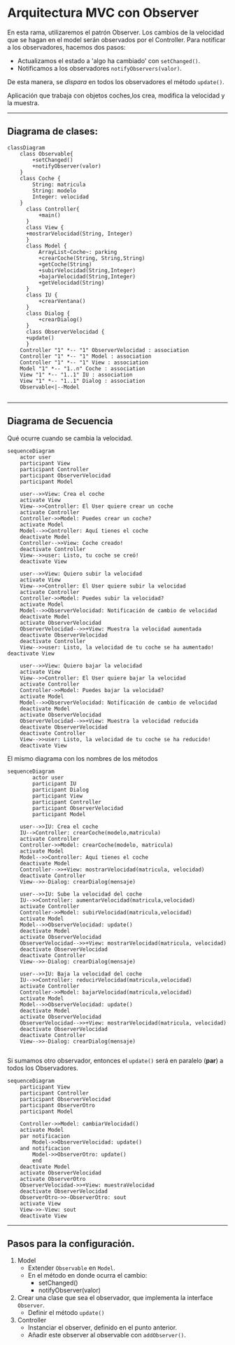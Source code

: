 # Arquitectura MVC con Observer

En esta rama, utilizaremos el patrón Observer.
Los cambios de la velocidad que se hagan en el model serán observados por el Controller.
Para notificar a los observadores, hacemos dos pasos:
* Actualizamos el estado a 'algo ha cambiado' con `setChanged()`.
* Notificamos a los observadores `notifyObservers(valor)`.

De esta manera, se *dispara* en todos los observadores el método `update()`.

Aplicación que trabaja con objetos coches,los crea, modifica la velocidad y la muestra.

---
## Diagrama de clases:

```mermaid
classDiagram
    class Observable{
        +setChanged()
        +notifyObserver(valor)
    }
    class Coche {
        String: matricula
        String: modelo
        Integer: velocidad
    }
      class Controller{
          +main()
      }
      class View {
      +mostrarVelocidad(String, Integer)
      }
      class Model {
          ArrayList~Coche~: parking
          +crearCoche(String, String,String)
          +getCoche(String)
          +subirVelocidad(String,Integer)
          +bajarVelocidad(String,Integer)
          +getVelocidad(String)
      }
      class IU {
          +crearVentana()
      }
      class Dialog {
          +crearDialog()
      }
      class ObserverVelocidad {
      +update()
      }
    Controller "1" *-- "1" ObserverVelocidad : association
    Controller "1" *-- "1" Model : association
    Controller "1" *-- "1" View : association
    Model "1" *-- "1..n" Coche : association
    View "1" *-- "1..1" IU : association
    View "1" *-- "1..1" Dialog : association
    Observable<|--Model
      
```

---

## Diagrama de Secuencia
Qué ocurre cuando se cambia la velocidad.

```mermaid
sequenceDiagram
    actor user
    participant View
    participant Controller
    participant ObserverVelocidad
    participant Model
    
    user-->>View: Crea el coche
    activate View
    View-->>Controller: El User quiere crear un coche
    activate Controller
    Controller->>Model: Puedes crear un coche?
    activate Model
    Model-->>Controller: Aquí tienes el coche
    deactivate Model
    Controller-->>View: Coche creado!
    deactivate Controller
    View-->>user: Listo, tu coche se creó!
    deactivate View
    
    user-->>View: Quiero subir la velocidad
    activate View
    View-->>Controller: El User quiere subir la velocidad
    activate Controller
    Controller->>Model: Puedes subir la velocidad?
    activate Model
    Model-->>ObserverVelocidad: Notificación de cambio de velocidad
    deactivate Model
    activate ObserverVelocidad
    ObserverVelocidad-->>+View: Muestra la velocidad aumentada
    deactivate ObserverVelocidad
    deactivate Controller
    View-->>user: Listo, la velocidad de tu coche se ha aumentado!    deactivate View
    
    user-->>View: Quiero bajar la velocidad
    activate View
    View-->>Controller: El User quiere bajar la velocidad
    activate Controller
    Controller->>Model: Puedes bajar la velocidad?
    activate Model
    Model-->>ObserverVelocidad: Notificación de cambio de velocidad
    deactivate Model
    activate ObserverVelocidad
    ObserverVelocidad-->>+View: Muestra la velocidad reducida
    deactivate ObserverVelocidad
    deactivate Controller
    View-->>user: Listo, la velocidad de tu coche se ha reducido! 
    deactivate View
```

El mismo diagrama con los nombres de los métodos
```mermaid
sequenceDiagram
        actor user    
        participant IU
        participant Dialog
        participant View
        participant Controller
        participant ObserverVelocidad
        participant Model
    
    user-->>IU: Crea el coche
    IU-->Controller: crearCoche(modelo,matricula)
    activate Controller
    Controller->>Model: crearCoche(modelo, matricula)
    activate Model
    Model-->>Controller: Aquí tienes el coche
    deactivate Model
    Controller-->>+View: mostrarVelocidad(matricula, velocidad)
    deactivate Controller
    View-->>-Dialog: crearDialog(mensaje)
    
    user-->>IU: Sube la velocidad del coche
    IU-->>Controller: aumentarVelocidad(matricula,velocidad)
    activate Controller
    Controller->>Model: subirVelocidad(matricula,velocidad)
    activate Model
    Model-->>ObserverVelocidad: update()
    deactivate Model
    activate ObserverVelocidad
    ObserverVelocidad-->>+View: mostrarVelocidad(matricula, velocidad)
    deactivate ObserverVelocidad
    deactivate Controller
    View-->>-Dialog: crearDialog(mensaje)
    
    user-->>IU: Baja la velocidad del coche
    IU-->>Controller: reducirVelocidad(matricula,velocidad)
    activate Controller
    Controller->>Model: bajarVelocidad(matricula,velocidad)
    activate Model
    Model-->>ObserverVelocidad: update()
    deactivate Model
    activate ObserverVelocidad
    ObserverVelocidad-->>+View: mostrarVelocidad(matricula, velocidad)
    deactivate ObserverVelocidad
    deactivate Controller
    View-->>-Dialog: crearDialog(mensaje)
    
   ```
Si sumamos otro observador, entonces el `update()` será en paralelo (**par**)
a todos los Observadores.
```mermaid
sequenceDiagram
    participant View
    participant Controller
    participant ObserverVelocidad
    participant ObserverOtro
    participant Model

    Controller->>Model: cambiarVelocidad()
    activate Model
    par notificacion
        Model->>ObserverVelocidad: update()
    and notificacion
        Model->>ObserverOtro: update()
        end
    deactivate Model
    activate ObserverVelocidad
    activate ObserverOtro
    ObserverVelocidad->>+View: muestraVelocidad
    deactivate ObserverVelocidad
    ObserverOtro->>-ObserverOtro: sout
    activate View
    View->>-View: sout
    deactivate View
```

---
## Pasos para la configuración.

1. Model
    * Extender `Observable` en `Model`.
    * En el método en donde ocurra el cambio:
        * setChanged()
        * notifyObserver(valor)
2. Crear una clase que sea el observador, que implementa la interface `Observer`.
    * Definir el método `update()`
3. Controller
    * Instanciar el observer, definido en el punto anterior.
    * Añadir este observer al observable con `addObserver()`.